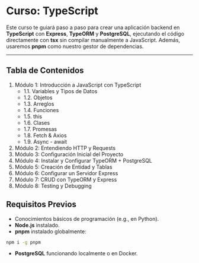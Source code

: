 # Curso: TypeScript

Este curso te guiará paso a paso para crear una aplicación backend en **TypeScript** con **Express**, **TypeORM** y **PostgreSQL**, ejecutando el código directamente con **tsx** sin compilar manualmente a JavaScript. Además, usaremos **pnpm** como nuestro gestor de dependencias.

---

## Tabla de Contenidos

1. Módulo 1: Introducción a JavaScript con TypeScript
   - 1.1. Variables y Tipos de Datos
   - 1.2. Objetos
   - 1.3. Arreglos
   - 1.4. Funciones
   - 1.5. this
   - 1.6. Clases
   - 1.7. Promesas
   - 1.8. Fetch & Axios
   - 1.9. Async - await
2. Módulo 2: Entendiendo HTTP y Requests
3. Módulo 3: Configuración Inicial del Proyecto
4. Módulo 4: Instalar y Configurar TypeORM + PostgreSQL
5. Módulo 5: Creación de Entidad y Tablas
6. Módulo 6: Configurar un Servidor Express
7. Módulo 7: CRUD con TypeORM y Express
8. Módulo 8: Testing y Debugging

## Requisitos Previos

- Conocimientos básicos de programación (e.g., en Python).
- **Node.js** instalado.
- **pnpm** instalado globalmente:

```bash
npm i -g pnpm
```

- **PostgreSQL** funcionando localmente o en Docker.
